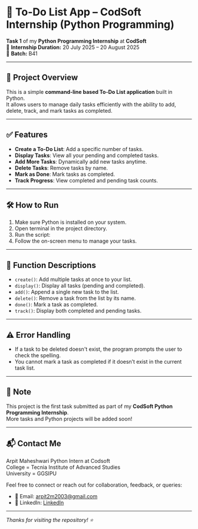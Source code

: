 # 📝 To-Do List App – CodSoft Internship (Python Programming)

**Task 1** of my **Python Programming Internship** at **CodSoft**  
📅 **Internship Duration:** 20 July 2025 – 20 August 2025  
🔢 **Batch:** B41

---

## 🚀 Project Overview

This is a simple **command-line based To-Do List application** built in Python.  
It allows users to manage daily tasks efficiently with the ability to add, delete, track, and mark tasks as completed.

---

## ✅ Features

- **Create a To-Do List**: Add a specific number of tasks.
- **Display Tasks**: View all your pending and completed tasks.
- **Add More Tasks**: Dynamically add new tasks anytime.
- **Delete Tasks**: Remove tasks by name.
- **Mark as Done**: Mark tasks as completed.
- **Track Progress**: View completed and pending task counts.

---

## 🛠 How to Run

1. Make sure Python is installed on your system.
2. Open terminal in the project directory.
3. Run the script:
4. Follow the on-screen menu to manage your tasks.

---

## 🧠 Function Descriptions

- `create()`: Add multiple tasks at once to your list.
- `display()`: Display all tasks (pending and completed).
- `add()`: Append a single new task to the list.
- `delete()`: Remove a task from the list by its name.
- `done()`: Mark a task as completed.
- `track()`: Display both completed and pending tasks.

---

## ⚠️ Error Handling

- If a task to be deleted doesn't exist, the program prompts the user to check the spelling.
- You cannot mark a task as completed if it doesn’t exist in the current task list.

---

## 📌 Note

This project is the first task submitted as part of my **CodSoft Python Programming Internship**.  
More tasks and Python projects will be added soon!

---

## 📬 Contact Me

Arpit Maheshwari
Python Intern at Codsoft     
College = Tecnia Institute of Advanced Studies     
University = GGSIPU

Feel free to connect or reach out for collaboration, feedback, or queries:

- 📧 Email: arpit2m2003@gmail.com
- 💼 LinkedIn: [LinkedIn](www.linkedin.com/in/arpit-maheshwari-664392370)

---

_Thanks for visiting the repository! ⭐_
